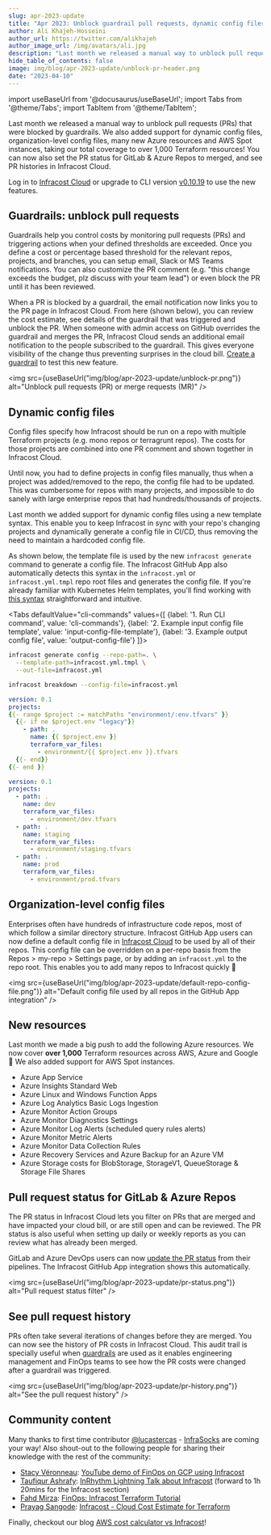 ```yaml
---
slug: apr-2023-update
title: "Apr 2023: Unblock guardrail pull requests, dynamic config files & many new resources!"
author: Ali Khajeh-Hosseini
author_url: https://twitter.com/alikhajeh
author_image_url: /img/avatars/ali.jpg
description: "Last month we released a manual way to unblock pull requests (PRs) that were blocked by guardrails. We also added support for dynamic config files, organization-level config files, many new Azure resources and AWS Spot instances, taking our total coverage to over 1,000 Terraform resources! You can now also set the PR status for GitLab & Azure Repos to merged, and see PR histories in Infracost Cloud."
hide_table_of_contents: false
image: img/blog/apr-2023-update/unblock-pr-header.png
date: "2023-04-10"
---
```


import useBaseUrl from '@docusaurus/useBaseUrl';
import Tabs from '@theme/Tabs';
import TabItem from '@theme/TabItem';

Last month we released a manual way to unblock pull requests (PRs) that were blocked by guardrails. We also added support for dynamic config files, organization-level config files, many new Azure resources and AWS Spot instances, taking our total coverage to over 1,000 Terraform resources! You can now also set the PR status for GitLab & Azure Repos to merged, and see PR histories in Infracost Cloud.

<!--truncate-->

Log in to [Infracost Cloud](https://dashboard.infracost.io) or upgrade to CLI version [v0.10.19](/docs/#1-install-infracost) to use the new features.

## Guardrails: unblock pull requests

Guardrails help you control costs by monitoring pull requests (PRs) and triggering actions when your defined thresholds are exceeded. Once you define a cost or percentage based threshold for the relevant repos, projects, and branches, you can setup email, Slack or MS Teams notifications. You can also customize the PR comment (e.g. "this change exceeds the budget, plz discuss with your team lead") or even block the PR until it has been reviewed.

When a PR is blocked by a guardrail, the email notification now links you to the PR page in Infracost Cloud. From here (shown below), you can review the cost estimate, see details of the guardrail that was triggered and unblock the PR. When someone with admin access on GitHub overrides the guardrail and merges the PR, Infracost Cloud sends an additional email notification to the people subscribed to the guardrail. This gives everyone visibility of the change thus preventing surprises in the cloud bill. [Create a guardrail](/docs/infracost_cloud/guardrails/) to test this new feature.

<img src={useBaseUrl("img/blog/apr-2023-update/unblock-pr.png")} alt="Unblock pull requests (PR) or merge requests (MR)" />

## Dynamic config files

Config files specify how Infracost should be run on a repo with multiple Terraform projects (e.g. mono repos or terragrunt repos). The costs for those projects are combined into one PR comment and shown together in Infracost Cloud.

Until now, you had to define projects in config files manually, thus when a project was added/removed to the repo, the config file had to be updated. This was cumbersome for repos with many projects, and impossible to do sanely with large enterprise repos that had hundreds/thousands of projects.

Last month we added support for dynamic config files using a new template syntax. This enable you to keep Infracost in sync with your repo's changing projects and dynamically generate a config file in CI/CD, thus removing the need to maintain a hardcoded config file.

As shown below, the template file is used by the new `infracost generate` command to generate a config file. The Infracost GitHub App also automatically detects this syntax in the `infracost.yml` or `infracost.yml.tmpl` repo root files and generates the config file. If you're already familiar with Kubernetes Helm templates, you'll find working with [this syntax](/docs/features/config_file_template/) straightforward and intuitive.

<Tabs
  defaultValue="cli-commands"
  values={[
    {label: '1. Run CLI command', value: 'cli-commands'},
    {label: '2. Example input config file template', value: 'input-config-file-template'},
    {label: '3. Example output config file', value: 'output-config-file'}
  ]}>
  <TabItem value="cli-commands">

  ```sh
  infracost generate config --repo-path=. \
    --template-path=infracost.yml.tmpl \
    --out-file=infracost.yml

  infracost breakdown --config-file=infracost.yml
  ```
  </TabItem>
  <TabItem value="input-config-file-template">

  ```yml
  version: 0.1
  projects:
  {{- range $project := matchPaths "environment/:env.tfvars" }}
    {{- if ne $project.env "legacy"}}
      - path: .
        name: {{ $project.env }}
        terraform_var_files:
          - environment/{{ $project.env }}.tfvars
    {{- end}}
  {{- end }}
  ```
  </TabItem>
  <TabItem value="output-config-file">

  ```yml
  version: 0.1
  projects:
    - path: .
      name: dev
      terraform_var_files:
        - environment/dev.tfvars
    - path: .
      name: staging
      terraform_var_files:
        - environment/staging.tfvars
    - path: .
      name: prod
      terraform_var_files:
        - environment/prod.tfvars
  ```
  </TabItem>
</Tabs>

## Organization-level config files

Enterprises often have hundreds of infrastructure code repos, most of which follow a similar directory structure. Infracost GitHub App users can now define a default config file in [Infracost Cloud](https://dashboard.infracost.io) to be used by all of their repos. This config file can be overridden on a per-repo basis from the Repos > my-repo > Settings page, or by adding an `infracost.yml` to the repo root. This enables you to add many repos to Infracost quickly 🚀

<img src={useBaseUrl("img/blog/apr-2023-update/default-repo-config-file.png")} alt="Default config file used by all repos in the GitHub App integration" />

## New resources

Last month we made a big push to add the following Azure resources. We now cover **over 1,000** Terraform resources across AWS, Azure and Google 🚀 We also added support for AWS Spot instances.
- Azure App Service
- Azure Insights Standard Web
- Azure Linux and Windows Function Apps
- Azure Log Analytics Basic Logs Ingestion
- Azure Monitor Action Groups
- Azure Monitor Diagnostics Settings
- Azure Monitor Log Alerts (scheduled query rules alerts)
- Azure Monitor Metric Alerts
- Azure Monitor Data Collection Rules
- Azure Recovery Services and Azure Backup for an Azure VM
- Azure Storage costs for BlobStorage, StorageV1, QueueStorage & Storage File Shares

## Pull request status for GitLab & Azure Repos

The PR status in Infracost Cloud lets you filter on PRs that are merged and have impacted your cloud bill, or are still open and can be reviewed. The PR status is also useful when setting up daily or weekly reports as you can review what has already been merged.

GitLab and Azure DevOps users can now [update the PR status](/docs/features/cli_commands/#pull-request-status) from their pipelines. The Infracost GitHub App integration shows this automatically.

<img src={useBaseUrl("img/blog/apr-2023-update/pr-status.png")} alt="Pull request status filter" />

## See pull request history

PRs often take several iterations of changes before they are merged. You can now see the history of PR costs in Infracost Cloud. This audit trail is specially useful when [guardrails](/docs/infracost_cloud/guardrails/) are used as it enables engineering management and FinOps teams to see how the PR costs were changed after a guardrail was triggered.

<img src={useBaseUrl("img/blog/apr-2023-update/pr-history.png")} alt="See the pull request history" />

## Community content

Many thanks to first time contributor [@lucastercas](https://github.com/lucastercas) - [InfraSocks](https://twitter.com/AliKhajeh/status/1510310791508946945) are coming your way! Also shout-out to the following people for sharing their knowledge with the rest of the community:

- [Stacy Véronneau](https://www.linkedin.com/in/stacyveronneau/): [YouTube demo of FinOps on GCP using Infracost](https://www.youtube.com/watch?v=14txVf7cpro&t=4500s)
- [Taufiqur Ashrafy](https://www.linkedin.com/in/taufiqur-ashrafy1/): [InRhythm Lightning Talk about Infracost](https://www.linkedin.com/video/live/urn:li:ugcPost:7046889104885604352) (forward to 1h 20mins for the Infracost section)
- [Fahd Mirza](https://www.linkedin.com/in/fahdmirza/): [FinOps: Infracost Terraform Tutorial](https://www.youtube.com/watch?v=NqekLP088Vk)
- [Prayag Sangode](https://www.linkedin.com/in/prayag-sangode-41737318/): [Infracost - Cloud Cost Estimate for Terraform](https://www.linkedin.com/pulse/infracost-cloud-cost-estimate-terraform-prayag-sangode)

Finally, checkout our blog [AWS cost calculator vs Infracost](https://www.infracost.io/blog/aws-cost-calculator-vs-infracost/)!

